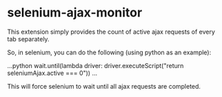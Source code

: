 # selenium-ajax-monitor

This extension simply provides the count of active ajax requests of every tab separately.

So, in selenium, you can do the following (using python as an example):

...python
wait.until(lambda driver: driver.executeScript("return seleniumAjax.active === 0"))
...

This will force selenium to wait until all ajax requests are completed.
